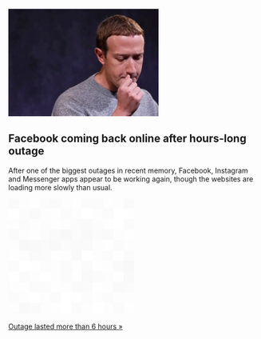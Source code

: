 
![Facebook coming back online after hours-long outage](./20211004235900.png)
## Facebook coming back online after hours-long outage

After one of the biggest outages in recent memory, Facebook, Instagram and Messenger apps appear to be working again, though the websites are loading more slowly than usual.

![pic](../square_bg.png)

[Outage lasted more than 6 hours »](https://www.yahoo.com/finance/news/facebook-instagram-whatsapp-messenger-down-161653706.html)
